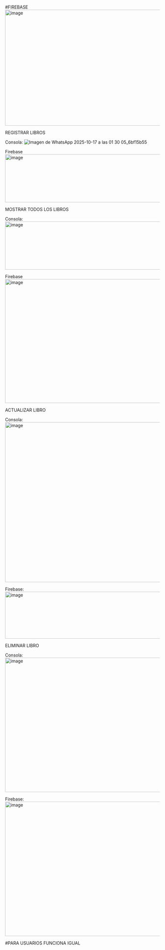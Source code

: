 #FIREBASE
<img width="1023" height="376" alt="image" src="https://github.com/user-attachments/assets/37ac289e-c8cc-42ca-b3fc-fd7aba4950e3" />



REGISTRAR LIBROS

  Consola:
  ![Imagen de WhatsApp 2025-10-17 a las 01 30 05_6bf15b55](https://github.com/user-attachments/assets/ea6fcbd9-e694-4548-bb97-777eb7c545f9)
  
  Firebase
  <img width="809" height="156" alt="image" src="https://github.com/user-attachments/assets/b80b8865-b632-4243-a04d-dd97e378d17e" />


MOSTRAR TODOS LOS LIBROS

  Consola:
  <img width="809" height="156" alt="image" src="https://github.com/user-attachments/assets/bc5401af-8438-4998-a6c9-de1ac864a88c" />

  Firebase
  <img width="790" height="402" alt="image" src="https://github.com/user-attachments/assets/3e97587b-0c73-4a33-85b0-e8aa6f25157b" />

  

ACTUALIZAR LIBRO

  Consola:
  <img width="1003" height="519" alt="image" src="https://github.com/user-attachments/assets/d7b1256f-9a9c-44e3-b003-f510880a685f" />

  Firebase:
  <img width="762" height="152" alt="image" src="https://github.com/user-attachments/assets/7e721883-6c98-41fa-8e64-3d1a6f2cf1a9" />


ELIMINAR LIBRO

  Consola:
  <img width="1010" height="436" alt="image" src="https://github.com/user-attachments/assets/f835221b-bbe9-464e-b261-f97ec819ab1d" />

  Firebase:
  <img width="995" height="436" alt="image" src="https://github.com/user-attachments/assets/3a9d6c76-396f-4e28-b419-a6ab5a27380d" />



#PARA USUARIOS FUNCIONA IGUAL
